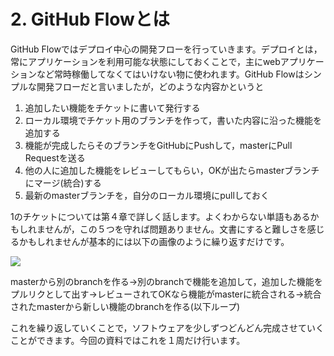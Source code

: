 # 2. GitHub Flowとは
GitHub Flowではデプロイ中心の開発フローを行っていきます。デプロイとは，常にアプリケーションを利用可能な状態にしておくことで，主にwebアプリケーションなど常時稼働してなくてはいけない物に使われます。GitHub Flowはシンプルな開発フローだと言いましたが，どのような内容かというと  

1. 追加したい機能をチケットに書いて発行する  
2. ローカル環境でチケット用のブランチを作って，書いた内容に沿った機能を追加する  
3. 機能が完成したらそのブランチをGitHubにPushして，masterにPull Requestを送る  
4. 他の人に追加した機能をレビューしてもらい，OKが出たらmasterブランチにマージ(統合)する  
5. 最新のmasterブランチを，自分のローカル環境にpullしておく  

1のチケットについては第４章で詳しく話します。よくわからない単語もあるかもしれませんが，この５つを守れば問題ありません。文書にすると難しさを感じるかもしれませんが基本的には以下の画像のように繰り返すだけです。    



![](http://theodi.github.io/presentations/open-data-flow/github_flow.png)

masterから別のbranchを作る→別のbranchで機能を追加して，追加した機能をプルリクとして出す→レビューされてOKなら機能がmasterに統合される→統合されたmasterから新しい機能のbranchを作る(以下ループ)  

これを繰り返していくことで，ソフトウェアを少しずつどんどん完成させていくことができます。今回の資料ではこれを１周だけ行います。